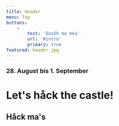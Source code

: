 ```yaml
---
title: Header
menu: Top
buttons:
    -
        text: 'Dazöh ma mea'
        url: '#intro'
        primary: true
featured: header.jpg
---
```


### 28. August bis 1. September
# Let's håck the castle!
## Håck ma's